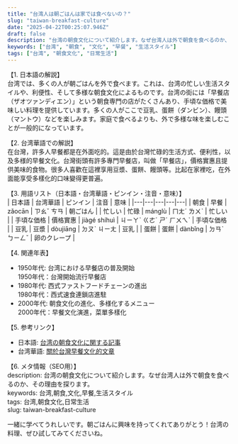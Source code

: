 ```yaml
---
title: "台湾人は朝ごはんは家では食べないの？"
slug: "taiwan-breakfast-culture"
date: "2025-04-22T00:25:07.946Z"
draft: false
description: "台湾の朝食文化について紹介します。なぜ台湾人は外で朝食を食べるのか、その理由を探ります。"
keywords: ["台湾", "朝食", "文化", "早餐", "生活スタイル"]
tags: ["台湾", "朝食文化", "日常生活"]
---
```


【1. 日本語の解説】  
台湾では、多くの人が朝ごはんを外で食べます。これは、台湾の忙しい生活スタイルや、利便性、そして多様な朝食文化によるものです。台湾の街には「早餐店（ザオツァンディエン）」という朝食専門の店がたくさんあり、手頃な価格で美味しい料理を提供しています。多くの人がここで豆乳、蛋餅（ダンビン）、饅頭（マントウ）などを楽しみます。家庭で食べるよりも、外で多様な味を楽しむことが一般的になっています。

【2. 台湾華語での解説】  
在台灣，許多人早餐都是在外面吃的。這是由於台灣忙碌的生活方式、便利性，以及多様的早餐文化。台灣街頭有許多專門早餐店，叫做「早餐店」，價格實惠且提供美味的食物。很多人喜歡在這裡享用豆漿、蛋餅、饅頭等。比起在家裡吃，在外面能享受多樣化的口味變得更普遍。

【3. 用語リスト（日本語・台湾華語・ピンイン・注音・意味）】  
| 日本語 | 台湾華語 | ピンイン | 注音 | 意味 |
|---|---|---|---|---|
| 朝食 | 早餐 | zǎocān | ㄗㄠˇ ㄘㄢ | 朝ごはん |
| 忙しい | 忙碌 | mánglù | ㄇㄤˊ ㄌㄨˋ | 忙しい |
| 手頃な価格 | 價格實惠 | jiàgé shíhuì | ㄐㄧㄚˋ ㄍㄜˊ ㄕˊ ㄏㄨㄟˋ | 手頃な価格 |
| 豆乳 | 豆漿 | dòujiāng | ㄉㄡˋ ㄐㄧㄤ | 豆乳 |
| 蛋餅 | 蛋餅 | dànbǐng | ㄉㄢˋ ㄅㄧㄥˇ | 卵のクレープ |

【4. 関連年表】  
- 1950年代: 台湾における早餐店の普及開始  
  1950年代：台灣開始流行早餐店  
- 1980年代: 西式ファストフードチェーンの進出  
  1980年代：西式速食連鎖店進駐  
- 2000年代: 朝食文化の進化、多様化するメニュー  
  2000年代：早餐文化演進，菜單多樣化  

【5. 参考リンク】  
- 日本語: [台湾の朝食文化に関する記事](https://www.nna.jp/tw_article)  
- 台湾華語: [關於台灣早餐文化的文章](https://www.twbreakfast.com)

【6. メタ情報（SEO用）】  
description: 台湾の朝食文化について紹介します。なぜ台湾人は外で朝食を食べるのか、その理由を探ります。  
keywords: 台湾,朝食,文化,早餐,生活スタイル  
tags: 台湾,朝食文化,日常生活  
slug: taiwan-breakfast-culture

一緒に学べてうれしいです。朝ごはんに興味を持ってくれてありがとう！台湾の料理、ぜひ試してみてくださいね。